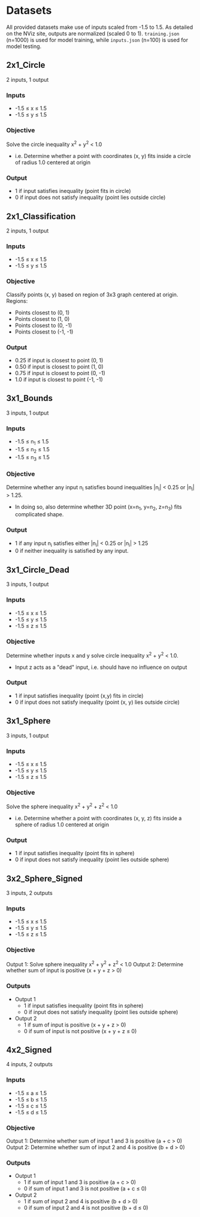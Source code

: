 # Datasets
All provided datasets make use of inputs scaled from -1.5 to 1.5. As detailed on the NViz site, outputs are normalized (scaled 0 to 1). 
`training.json` (n=1000) is used for model training, while `inputs.json` (n=100) is used for model testing.

## 2x1_Circle
2 inputs, 1 output

### Inputs
- -1.5 ≤ x ≤ 1.5
- -1.5 ≤ y ≤ 1.5

### Objective
Solve the circle inequality x<sup>2</sup> + y<sup>2</sup> < 1.0
 - i.e. Determine whether a point with coordinates (x, y) fits inside a circle of radius 1.0 centered at origin

### Output
- 1 if input satisfies inequality (point fits in circle)
- 0 if input does not satisfy inequality (point lies outside circle)

## 2x1_Classification
2 inputs, 1 output

### Inputs
- -1.5 ≤ x ≤ 1.5
- -1.5 ≤ y ≤ 1.5

### Objective
Classify points (x, y) based on region of 3x3 graph centered at origin.
Regions: 
- Points closest to (0, 1)
- Points closest to (1, 0)
- Points closest to (0, -1)
- Points closest to (-1, -1)

### Output
- 0.25 if input is closest to point (0, 1)
- 0.50 if input is closest to point (1, 0)
- 0.75 if input is closest to point (0, -1)
- 1.0 if input is closest to point (-1, -1)

## 3x1_Bounds
3 inputs, 1 output

### Inputs
- -1.5 ≤ n<sub>1</sub> ≤ 1.5
- -1.5 ≤ n<sub>2</sub> ≤ 1.5
- -1.5 ≤ n<sub>3</sub> ≤ 1.5

### Objective
Determine whether any input n<sub>i</sub> satisfies bound inequalities |n<sub>i</sub>| < 0.25 or |n<sub>i</sub>| > 1.25.
- In doing so, also determine whether 3D point (x=n<sub>1</sub>, y=n<sub>2</sub>, z=n<sub>3</sub>) fits complicated shape.

### Output
- 1 if any input n<sub>i</sub> satisfies either |n<sub>i</sub>| < 0.25 or |n<sub>i</sub>| > 1.25
- 0 if neither inequality is satisfied by any input.

## 3x1_Circle_Dead
3 inputs, 1 output

### Inputs
- -1.5 ≤ x ≤ 1.5
- -1.5 ≤ y ≤ 1.5
- -1.5 ≤ z ≤ 1.5

### Objective
Determine whether inputs x and y solve circle inequality x<sup>2</sup> + y<sup>2</sup> < 1.0.
- Input z acts as a "dead" input, i.e. should have no influence on output

### Output
- 1 if input satisfies inequality (point (x,y) fits in circle)
- 0 if input does not satisfy inequality (point (x, y) lies outside circle)

## 3x1_Sphere
3 inputs, 1 output

### Inputs
- -1.5 ≤ x ≤ 1.5
- -1.5 ≤ y ≤ 1.5
- -1.5 ≤ z ≤ 1.5

### Objective
Solve the sphere inequality x<sup>2</sup> + y<sup>2</sup> + z<sup>2</sup> < 1.0
 - i.e. Determine whether a point with coordinates (x, y, z) fits inside a sphere of radius 1.0 centered at origin

### Output
- 1 if input satisfies inequality (point fits in sphere)
- 0 if input does not satisfy inequality (point lies outside sphere)

## 3x2_Sphere_Signed
3 inputs, 2 outputs

### Inputs
- -1.5 ≤ x ≤ 1.5
- -1.5 ≤ y ≤ 1.5
- -1.5 ≤ z ≤ 1.5

### Objective
Output 1: Solve sphere inequality x<sup>2</sup> + y<sup>2</sup> + z<sup>2</sup> < 1.0
Output 2: Determine whether sum of input is positive (x + y + z > 0)

### Outputs
- Output 1
	- 1 if input satisfies inequality (point fits in sphere)
	- 0 if input does not satisfy inequality (point lies outside sphere)
- Output 2
	- 1 if sum of input is positive (x + y + z > 0)
	- 0 if sum of input is not positive (x + y + z ≤ 0)

## 4x2_Signed
4 inputs, 2 outputs

### Inputs 
- -1.5 ≤ a ≤ 1.5
- -1.5 ≤ b ≤ 1.5
- -1.5 ≤ c ≤ 1.5
- -1.5 ≤ d ≤ 1.5

### Objective 
Output 1: Determine whether sum of input 1 and 3 is positive (a + c > 0)
Output 2: Determine whether sum of input 2 and 4 is positive (b + d > 0)

### Outputs
- Output 1
	- 1 if sum of input 1 and 3 is positive (a + c > 0)
	- 0 if sum of input 1 and 3 is not positive (a + c ≤ 0)
- Output 2
	- 1 if sum of input 2 and 4 is positive (b + d > 0)
	- 0 if sum of input 2 and 4 is not positive (b + d ≤ 0)


